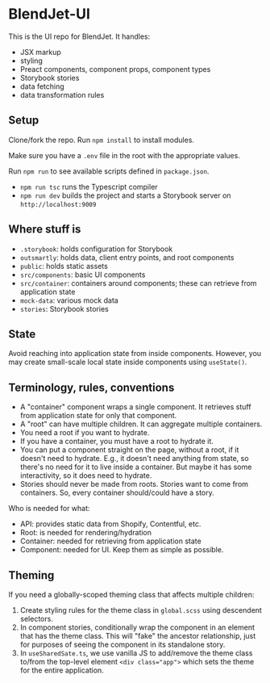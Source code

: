 # BlendJet-UI

This is the UI repo for BlendJet. It handles:

- JSX markup
- styling
- Preact components, component props, component types
- Storybook stories
- data fetching
- data transformation rules

## Setup

Clone/fork the repo. Run `npm install` to install modules.

Make sure you have a `.env` file in the root with the appropriate values.

Run `npm run` to see available scripts defined in `package.json`.

- `npm run tsc` runs the Typescript compiler
- `npm run dev` builds the project and starts a Storybook server on
  `http://localhost:9009`

## Where stuff is

- `.storybook`: holds configuration for Storybook
- `outsmartly`: holds data, client entry points, and root components
- `public`: holds static assets
- `src/components`: basic UI components
- `src/container`: containers around components; these can retrieve from
  application state
- `mock-data`: various mock data
- `stories`: Storybook stories

## State

Avoid reaching into application state from inside components. However, you may
create small-scale local state inside components using `useState()`.

## Terminology, rules, conventions

- A "container" component wraps a single component. It retrieves stuff from
  application state for only that component.
- A "root" can have multiple children. It can aggregate multiple containers.
- You need a root if you want to hydrate.
- If you have a container, you must have a root to hydrate it.
- You can put a component straight on the page, without a root, if it doesn't
  need to hydrate. E.g., it doesn't need anything from state, so there's no need
  for it to live inside a container. But maybe it has some interactivity, so it
  does need to hydrate.
- Stories should never be made from roots. Stories want to come from containers.
  So, every container should/could have a story.

Who is needed for what:

- API: provides static data from Shopify, Contentful, etc.
- Root: is needed for rendering/hydration
- Container: needed for retrieving from application state
- Component: needed for UI. Keep them as simple as possible.

## Theming

If you need a globally-scoped theming class that affects multiple children:

1. Create styling rules for the theme class in `global.scss` using descendent
   selectors.
2. In component stories, conditionally wrap the component in an element that has
   the theme class. This will "fake" the ancestor relationship, just for
   purposes of seeing the component in its standalone story.
3. In `useSharedSate.ts`, we use vanilla JS to add/remove the theme class
   to/from the top-level element `<div class="app">` which sets the theme for
   the entire application.
